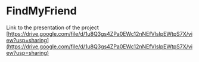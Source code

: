 # FindMyFriend
Link to the presentation of the project [https://drive.google.com/file/d/1u8Q3gs4ZPa0EWc12nNEfVIslpEWtpS7X/view?usp=sharing](https://drive.google.com/file/d/1u8Q3gs4ZPa0EWc12nNEfVIslpEWtpS7X/view?usp=sharing)

